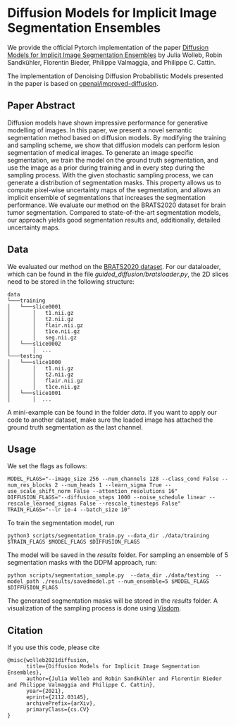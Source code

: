 # Diffusion Models for Implicit Image Segmentation Ensembles

We provide the official Pytorch implementation of the paper [Diffusion Models for Implicit Image Segmentation Ensembles](https://arxiv.org/abs/2112.03145) by Julia Wolleb, Robin Sandkühler, Florentin Bieder, Philippe Valmaggia, and Philippe C. Cattin.

The implementation of Denoising Diffusion Probabilistic Models presented in the paper is based on [openai/improved-diffusion](https://github.com/openai/improved-diffusion).

## Paper Abstract

Diffusion models have shown impressive performance for generative modelling of images. In this paper, we present a novel semantic segmentation method based on diffusion models. By modifying the training and sampling scheme, we show that diffusion models can perform lesion segmentation of medical images. To generate an image specific segmentation, we train the model on the ground truth segmentation, and use the image as a prior during training and in every step during the sampling process. With the given stochastic sampling process, we can generate a distribution of segmentation masks. This property allows us to compute pixel-wise uncertainty maps of the segmentation, and allows an implicit ensemble of segmentations that increases the segmentation performance. We evaluate our method on the BRATS2020 dataset for brain tumor segmentation. Compared to state-of-the-art segmentation models, our approach yields good segmentation results and, additionally, detailed uncertainty maps.


## Data

We evaluated our method on the [BRATS2020 dataset](https://www.med.upenn.edu/cbica/brats2020/data.html).
For our dataloader, which can be found in the file *guided_diffusion/bratsloader.py*, the 2D slices need to be stored in the following structure:

```
data
└───training
│   └───slice0001
│       │   t1.nii.gz
│       │   t2.nii.gz
│       │   flair.nii.gz
│       │   t1ce.nii.gz
│       │   seg.nii.gz
│   └───slice0002
│       │  ...
└───testing
│   └───slice1000
│       │   t1.nii.gz
│       │   t2.nii.gz
│       │   flair.nii.gz
│       │   t1ce.nii.gz
│   └───slice1001
│       │  ...

```

A mini-example can be found in the folder *data*.
If you want to apply our code to another dataset, make sure the loaded image has attached the ground truth segmentation as the last channel.


## Usage

We set the flags as follows:
```
MODEL_FLAGS="--image_size 256 --num_channels 128 --class_cond False --num_res_blocks 2 --num_heads 1 --learn_sigma True --use_scale_shift_norm False --attention_resolutions 16"
DIFFUSION_FLAGS="--diffusion_steps 1000 --noise_schedule linear --rescale_learned_sigmas False --rescale_timesteps False"
TRAIN_FLAGS="--lr 1e-4 --batch_size 10"
```
To train the segmentation model, run

```
python3 scripts/segmentation_train.py --data_dir ./data/training $TRAIN_FLAGS $MODEL_FLAGS $DIFFUSION_FLAGS
```
The model will be saved in the *results* folder.
For sampling an ensemble of 5 segmentation masks with the DDPM approach, run:

```
python scripts/segmentation_sample.py  --data_dir ./data/testing  --model_path ./results/savedmodel.pt --num_ensemble=5 $MODEL_FLAGS $DIFFUSION_FLAGS
```
The generated segmentation masks will be stored in the *results* folder. A visualization of the sampling process is done using [Visdom](https://github.com/fossasia/visdom).

## Citation
If you use this code, please cite

```
@misc{wolleb2021diffusion,
      title={Diffusion Models for Implicit Image Segmentation Ensembles}, 
      author={Julia Wolleb and Robin Sandkühler and Florentin Bieder and Philippe Valmaggia and Philippe C. Cattin},
      year={2021},
      eprint={2112.03145},
      archivePrefix={arXiv},
      primaryClass={cs.CV}
}
```
